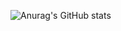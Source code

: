 ![Anurag's GitHub stats](https://github-readme-stats.vercel.app/api?username=prrThr&show_icons=true&theme=transparent)
